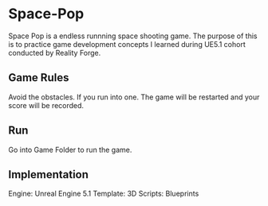 # Space-Pop

Space Pop is a endless runnning space shooting game. The purpose of this is to practice game development concepts I learned during UE5.1 cohort conducted by Reality Forge.

## Game Rules

Avoid the obstacles. If you run into one. The game will be restarted and your score will be recorded.

## Run

Go into Game Folder to run the game.

## Implementation

Engine: Unreal Engine 5.1
Template: 3D
Scripts: Blueprints

